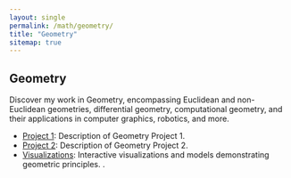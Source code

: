 ```yaml
---
layout: single
permalink: /math/geometry/
title: "Geometry"
sitemap: true
---
```


## Geometry

Discover my work in Geometry, encompassing Euclidean and non-Euclidean geometries, differential geometry, computational geometry, and their applications in computer graphics, robotics, and more.

- [Project 1](#): Description of Geometry Project 1.
- [Project 2](#): Description of Geometry Project 2.
- [Visualizations](#): Interactive visualizations and models demonstrating geometric principles.
.
